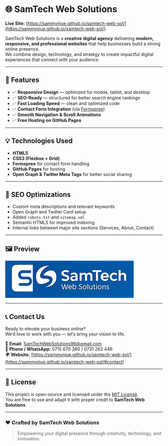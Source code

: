 # 🌐 SamTech Web Solutions

**Live Site:** [https://sammynjue.github.io/samtech-web-sol/](https://sammynjue.github.io/samtech-web-sol/)

SamTech Web Solutions is a **creative digital agency** delivering **modern, responsive, and professional websites** that help businesses build a strong online presence.  
We combine design, technology, and strategy to create impactful digital experiences that connect with your audience.

---

## 🚀 Features
- ✅ **Responsive Design** — optimized for mobile, tablet, and desktop  
- ✅ **SEO-Ready** — structured for better search engine rankings  
- ✅ **Fast Loading Speed** — clean and optimized code  
- ✅ **Contact Form Integration** (via [Formspree](https://formspree.io))  
- ✅ **Smooth Navigation & Scroll Animations**  
- ✅ **Free Hosting on GitHub Pages**

---

## 💡 Technologies Used
- **HTML5**
- **CSS3 (Flexbox + Grid)**
- **Formspree** for contact form handling  
- **GitHub Pages** for hosting  
- **Open Graph & Twitter Meta Tags** for better social sharing

---

## 🧠 SEO Optimizations
- Custom meta descriptions and relevant keywords  
- Open Graph and Twitter Card setup  
- Added `robots.txt` and `sitemap.xml`  
- Semantic HTML5 for improved indexing  
- Internal links between major site sections (Services, About, Contact)

---

## 🖼️ Preview
![SamTech Web Solutions Logo](images/samtech-logo.jpeg)

---

## 📞 Contact Us
Ready to elevate your business online?  
We’d love to work with you — let’s bring your vision to life.

📧 **Email:** [SamTechWebSolutions96@gmail.com](mailto:SamTechWebSolutions96@gmail.com)  
📱 **Phone / WhatsApp:** 0715 670 380 / 0731 262 446  
🌍 **Website:** [https://sammynjue.github.io/samtech-web-sol/](https://sammynjue.github.io/samtech-web-sol/#contact)  

---

## 🧾 License
This project is open-source and licensed under the [MIT License](LICENSE).  
You are free to use and adapt it with proper credit to **SamTech Web Solutions**.

---

### ❤️ Crafted by **SamTech Web Solutions**
> Empowering your digital presence through creativity, technology, and innovation.
